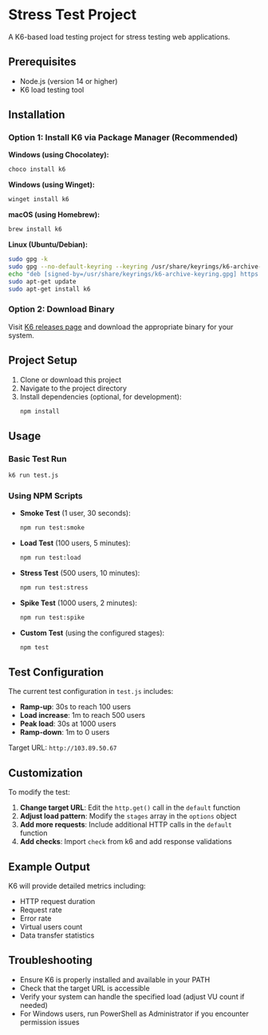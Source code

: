 # Stress Test Project

A K6-based load testing project for stress testing web applications.

## Prerequisites

- Node.js (version 14 or higher)
- K6 load testing tool

## Installation

### Option 1: Install K6 via Package Manager (Recommended)

**Windows (using Chocolatey):**
```bash
choco install k6
```

**Windows (using Winget):**
```bash
winget install k6
```

**macOS (using Homebrew):**
```bash
brew install k6
```

**Linux (Ubuntu/Debian):**
```bash
sudo gpg -k
sudo gpg --no-default-keyring --keyring /usr/share/keyrings/k6-archive-keyring.gpg --keyserver hkp://keyserver.ubuntu.com:80 --recv-keys C5AD17C747E3415A3642D57D77C6C491D6AC1D69
echo "deb [signed-by=/usr/share/keyrings/k6-archive-keyring.gpg] https://dl.k6.io/deb stable main" | sudo tee /etc/apt/sources.list.d/k6.list
sudo apt-get update
sudo apt-get install k6
```

### Option 2: Download Binary

Visit [K6 releases page](https://github.com/grafana/k6/releases) and download the appropriate binary for your system.

## Project Setup

1. Clone or download this project
2. Navigate to the project directory
3. Install dependencies (optional, for development):
   ```bash
   npm install
   ```

## Usage

### Basic Test Run
```bash
k6 run test.js
```

### Using NPM Scripts

- **Smoke Test** (1 user, 30 seconds):
  ```bash
  npm run test:smoke
  ```

- **Load Test** (100 users, 5 minutes):
  ```bash
  npm run test:load
  ```

- **Stress Test** (500 users, 10 minutes):
  ```bash
  npm run test:stress
  ```

- **Spike Test** (1000 users, 2 minutes):
  ```bash
  npm run test:spike
  ```

- **Custom Test** (using the configured stages):
  ```bash
  npm test
  ```

## Test Configuration

The current test configuration in `test.js` includes:

- **Ramp-up**: 30s to reach 100 users
- **Load increase**: 1m to reach 500 users  
- **Peak load**: 30s at 1000 users
- **Ramp-down**: 1m to 0 users

Target URL: `http://103.89.50.67`

## Customization

To modify the test:

1. **Change target URL**: Edit the `http.get()` call in the `default` function
2. **Adjust load pattern**: Modify the `stages` array in the `options` object
3. **Add more requests**: Include additional HTTP calls in the `default` function
4. **Add checks**: Import `check` from k6 and add response validations

## Example Output

K6 will provide detailed metrics including:
- HTTP request duration
- Request rate
- Error rate
- Virtual users count
- Data transfer statistics

## Troubleshooting

- Ensure K6 is properly installed and available in your PATH
- Check that the target URL is accessible
- Verify your system can handle the specified load (adjust VU count if needed)
- For Windows users, run PowerShell as Administrator if you encounter permission issues